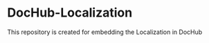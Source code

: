 DocHub-Localization
===================

This repository is created for embedding the Localization in DocHub
